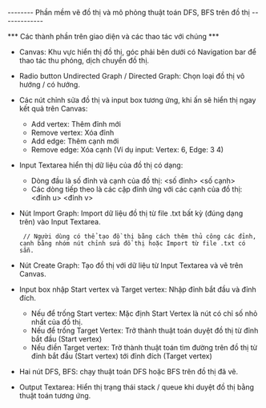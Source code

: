-------- Phần mềm vẽ đồ thị và mô phỏng thuật toán DFS, BFS trên đồ thị -------------


*** Các thành phần trên giao diện và các thao tác với chúng ***

  -  Canvas: Khu vực hiển thị đồ thị, góc phải bên dưới có Navigation bar để thao tác thu phóng, dịch chuyển đồ thị.
  
  -  Radio button Undirected Graph / Directed Graph: Chọn loại đồ thị vô hướng / có hướng.
  
  -  Các nút chỉnh sửa đồ thị và input box tương ứng, khi ấn sẽ hiển thị ngay kết quả trên Canvas:
      + Add vertex: Thêm đỉnh mới
      + Remove vertex: Xóa đỉnh
      + Add edge: Thêm cạnh mới
      + Remove edge: Xóa cạnh
      (Ví dụ input: Vertex: 6, Edge: 3 4)
      
  -  Input Textarea hiển thị dữ liệu của đồ thị có dạng:
      + Dòng đầu là số đỉnh và cạnh của đồ thị: <số đỉnh> <số cạnh>
      + Các dòng tiếp theo là các cặp đỉnh ứng với các cạnh của đồ thị: <đỉnh u> <đỉnh v>
   
  -  Nút Import Graph: Import dữ liệu đồ thị từ file .txt bất kỳ (đúng dạng trên) vào Input Textarea.

          // Người dùng có thể tạo đồ thị bằng cách thêm thủ công các đỉnh, cạnh bằng nhóm nút chỉnh sửa đồ thị hoặc Import từ file .txt có sẵn.
     
  -  Nút Create Graph: Tạo đồ thị với dữ liệu từ Input Textarea và vẽ trên Canvas.

  -  Input box nhập Start vertex và Target vertex: Nhập đỉnh bắt đầu và đỉnh đích.
      + Nếu để trống Start vertex: Mặc định Start Vertex là nút có chỉ số nhỏ nhất của đồ thị.
      + Nếu để trống Target Vertex: Trở thành thuật toán duyệt đồ thị từ đỉnh bắt đầu (Start vertex)
      + Nếu điền Target vertex: Trờ thành thuật toán tìm đường trên đồ thị từ đỉnh bắt đầu (Start vertex) tới đỉnh đích (Target vertex)

  -  Hai nút DFS, BFS: chạy thuật toán DFS hoặc BFS trên đồ thị đã vẽ.

  -  Output Textarea: Hiển thị trạng thái stack / queue khi duyệt đồ thị bằng thuật toán tương ứng.

